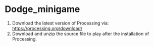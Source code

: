 # Dodge_minigame

1. Download the latest version of Processing via: https://processing.org/download/
2. Download and unzip the source file to play after the installation of Processing.
